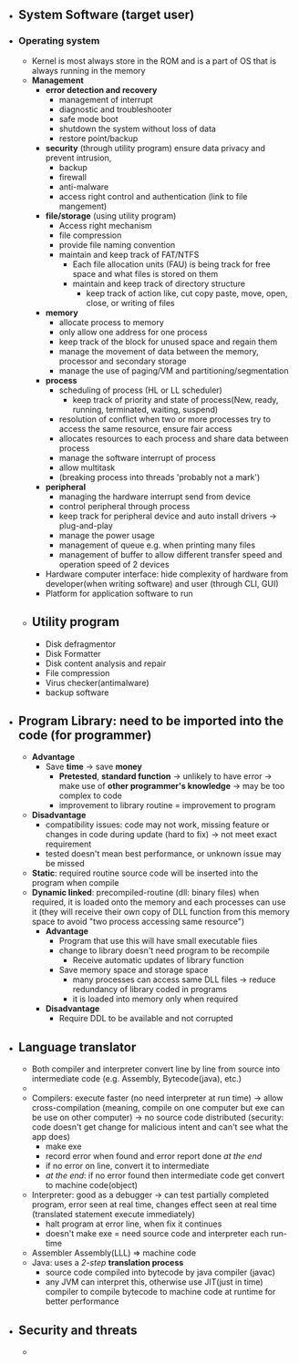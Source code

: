 - ## System Software (target user)
- ### Operating system
	- Kernel is most always store in the ROM and is a part of OS that is always running in the memory
	- **Management**
		- **error detection and recovery**
			- management of interrupt
			- diagnostic and troubleshooter
			- safe mode boot
			- shutdown the system without loss of data
			- restore point/backup
		- **security** (through utility program) ensure data privacy and prevent intrusion, 
			- backup
			- firewall
			- anti-malware
			- access right control and authentication (link to file mangement)
		- **file/storage** (using utility program)
			- Access right mechanism
			- file compression
			- provide file naming convention
			- maintain and keep track of FAT/NTFS
				- Each file allocation units (FAU) is being track for free space and what files is stored on them
				- maintain and keep track of directory structure
					- keep track of action like, cut copy paste, move, open, close, or writing of files
		- **memory**
			- allocate process to memory
			- only allow one address for one process
			- keep track of the block for unused space and regain them
			- manage the movement of data between the memory, processor and secondary storage
			- manage the use of paging/VM and partitioning/segmentation
		- **process**
			- scheduling of process (HL or LL scheduler)
				- keep track of priority and state of process(New,  ready, running, terminated, waiting, suspend)
			- resolution of conflict when two or more processes try to access the same resource, ensure fair access
			- allocates resources to each process and share data between process
			- manage the software interrupt of process
			- allow multitask
			- (breaking process into threads 'probably not a mark')
		- **peripheral**
			- managing the hardware interrupt send from device
			- control peripheral through process
			- keep track for peripheral device and auto install drivers -> plug-and-play
			- manage the power usage
			- management of queue e.g. when printing many files
			- management of buffer to allow different transfer speed and operation speed of 2 devices
		- Hardware computer interface: hide complexity of hardware from developer(when writing software) and user (through CLI, GUI)
		- Platform for application software to run
	- ## **Utility program**
		- Disk defragmentor
		- Disk Formatter
		- Disk content analysis and repair 
		- File compression
		- Virus checker(antimalware)
		- backup software
- ## Program Library: need to be imported into the code (for programmer)
	- **Advantage**
		- Save **time** -> save **money**
			- **Pretested**, **standard function** -> unlikely to have error -> make use of **other programmer's knowledge** -> may be too complex to code
			- improvement to library routine = improvement to program
	- **Disadvantage**
		- compatibility issues: code may not work, missing feature or changes in code during update (hard to fix) -> not meet exact requirement
		- tested doesn't mean best performance, or unknown issue may be missed
	- **Static**: required routine source code will be inserted into the program when compile
	- **Dynamic linked**: precompiled-routine (dll: binary files) when required, it is loaded onto the memory and each processes can use it (they will receive their own copy of DLL function from this memory space to avoid "two process accessing same resource")
		- **Advantage**
			- Program that use this will have small executable fiies
			- change to library doesn't need program to be recompile
				- Receive automatic updates of library function
			- Save memory space and storage space
				- many processes can access same DLL files -> reduce redundancy of library coded in programs
				- it is loaded into memory only when required
		- **Disadvantage**
			- Require DDL to be available and not corrupted
- ## Language translator
	- Both compiler and interpreter convert line by line from source into intermediate code (e.g. Assembly, Bytecode(java), etc.)
	- 
	- Compilers: execute faster (no need interpreter at run time) -> allow cross-compilation (meaning, compile on one computer but exe can be use on other computer) -> no source code distributed (security: code doesn't get change for malicious intent and can't see what the app does) 
		- make exe
		- record error when found and error report done *at the end*
		- if no error on line, convert it to intermediate
		- *at the end*: if no error found then intermediate code get convert to machine code(object)
	- Interpreter: good as a debugger -> can test partially completed program, error seen at real time, changes effect seen at real time (translated statement execute immediately)
		- halt program at error line, when fix it continues
		- doesn't make exe = need source code and interpreter each run-time
	- Assembler Assembly(LLL) => machine code
	- Java: uses a *2-step* **translation process**
		- source code compiled into bytecode by java compiler (javac)
		- any JVM can interpret this, otherwise use JIT(just in time) compiler to compile bytecode to machine code at runtime for better performance
- ## Security and threats
	-  
